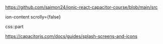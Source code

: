 https://github.com/saimon24/ionic-react-capacitor-course/blob/main/src

ion-content scrolly={false}

css::part

https://capacitorjs.com/docs/guides/splash-screens-and-icons
